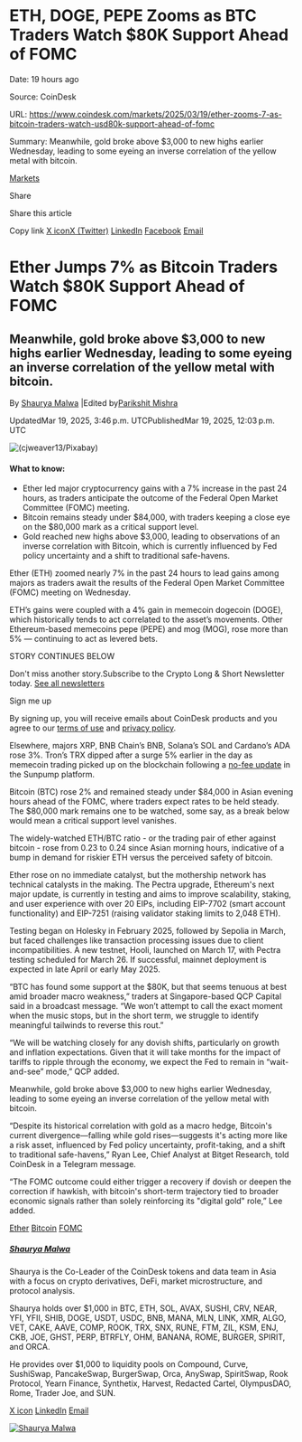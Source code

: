 # ETH, DOGE, PEPE Zooms as BTC Traders Watch $80K Support Ahead of FOMC

Date: 19 hours ago

Source: CoinDesk

URL: https://www.coindesk.com/markets/2025/03/19/ether-zooms-7-as-bitcoin-traders-watch-usd80k-support-ahead-of-fomc

Summary: Meanwhile, gold broke above $3,000 to new highs earlier Wednesday, leading to some eyeing an inverse correlation of the yellow metal with bitcoin.

[Markets](https://www.coindesk.com/markets)

Share

Share this article

Copy link [X iconX (Twitter)](https://x.com/intent/tweet?utm_source=twitter&text=Ether+Jumps+7%25+as+Bitcoin+Traders+Watch+%2480K+Support+Ahead+of+FOMC+https%3A%2F%2Fwww.coindesk.com%2Fmarkets%2F2025%2F03%2F19%2Fether-zooms-7-as-bitcoin-traders-watch-usd80k-support-ahead-of-fomc+via+%40coindesk&editorial=utm_content&social=utm_medium&organic=utm_term) [LinkedIn](https://www.linkedin.com/shareArticle?utm_source=linkedin&mini=true&summary=Meanwhile%2C+gold+broke+above+%243%2C000+to+new+highs+earlier+Wednesday%2C+leading+to+some+eyeing+an+inverse+correlation+of+the+yellow+metal+with+bitcoin.&url=https%3A%2F%2Fwww.coindesk.com%2Fmarkets%2F2025%2F03%2F19%2Fether-zooms-7-as-bitcoin-traders-watch-usd80k-support-ahead-of-fomc&editorial=utm_content&social=utm_medium&organic=utm_term) [Facebook](https://www.facebook.com/sharer/sharer.php?utm_source=facebook&u=https%3A%2F%2Fwww.coindesk.com%2Fmarkets%2F2025%2F03%2F19%2Fether-zooms-7-as-bitcoin-traders-watch-usd80k-support-ahead-of-fomc&editorial=utm_content&social=utm_medium&organic=utm_term) [Email](mailto:%20?subject=Ether%20Jumps%207%25%20as%20Bitcoin%20Traders%20Watch%20%2480K%20Support%20Ahead%20of%20FOMC%20%E2%80%94%20CoinDesk&body=Ether%20Jumps%207%25%20as%20Bitcoin%20Traders%20Watch%20%2480K%20Support%20Ahead%20of%20FOMC%0AMeanwhile%2C%20gold%20broke%20above%20%243%2C000%20to%20new%20highs%20earlier%20Wednesday%2C%20leading%20to%20some%20eyeing%20an%20inverse%20correlation%20of%20the%20yellow%20metal%20with%20bitcoin.%0A%0ARead%20the%20full%20article%20on%20CoinDesk%3A%0A%0Ahttps%3A%2F%2Fwww.coindesk.com%2Fmarkets%2F2025%2F03%2F19%2Fether-zooms-7-as-bitcoin-traders-watch-usd80k-support-ahead-of-fomc)

# Ether Jumps 7% as Bitcoin Traders Watch $80K Support Ahead of FOMC

## Meanwhile, gold broke above $3,000 to new highs earlier Wednesday, leading to some eyeing an inverse correlation of the yellow metal with bitcoin.

By [Shaurya Malwa](https://www.coindesk.com/author/shaurya-malwa) \|Edited by[Parikshit Mishra](https://www.coindesk.com/author/parikshit-mishra)

UpdatedMar 19, 2025, 3:46 p.m.  UTCPublishedMar 19, 2025, 12:03 p.m.  UTC

![(cjweaver13/Pixabay)](https://www.coindesk.com/_next/image?url=https%3A%2F%2Fcdn.sanity.io%2Fimages%2Fs3y3vcno%2Fproduction%2F39c815ebd46644abc23dfa78981e81cfe695ec77-1280x848.jpg%3Fauto%3Dformat&w=3840&q=75)

#### What to know:

- Ether led major cryptocurrency gains with a 7% increase in the past 24 hours, as traders anticipate the outcome of the Federal Open Market Committee (FOMC) meeting.
- Bitcoin remains steady under $84,000, with traders keeping a close eye on the $80,000 mark as a critical support level.
- Gold reached new highs above $3,000, leading to observations of an inverse correlation with Bitcoin, which is currently influenced by Fed policy uncertainty and a shift to traditional safe-havens.

Ether (ETH) zoomed nearly 7% in the past 24 hours to lead gains among majors as traders await the results of the Federal Open Market Committee (FOMC) meeting on Wednesday.

ETH’s gains were coupled with a 4% gain in memecoin dogecoin (DOGE), which historically tends to act correlated to the asset’s movements. Other Ethereum-based memecoins pepe (PEPE) and mog (MOG), rose more than 5% — continuing to act as levered bets.

STORY CONTINUES BELOW

Don't miss another story.Subscribe to the Crypto Long & Short Newsletter today. [See all newsletters](https://www.coindesk.com/newsletters)

Sign me up

By signing up, you will receive emails about CoinDesk products and you agree to our [terms of use](https://www.coindesk.com/terms) and [privacy policy](https://www.coindesk.com/privacy).

Elsewhere, majors XRP, BNB Chain’s BNB, Solana’s SOL and Cardano’s ADA rose 3%. Tron’s TRX dipped after a surge 5% earlier in the day as memecoin trading picked up on the blockchain following a [no-fee update](https://www.coindesk.com/daybook-us/2025/03/19/crypto-daybook-americas-memecoins-take-off-on-tron-while-bitcoin-looks-to-fomc) in the Sunpump platform.

Bitcoin (BTC) rose 2% and remained steady under $84,000 in Asian evening hours ahead of the FOMC, where traders expect rates to be held steady. The $80,000 mark remains one to be watched, some say, as a break below would mean a critical support level vanishes.

The widely-watched ETH/BTC ratio - or the trading pair of ether against bitcoin - rose from 0.23 to 0.24 since Asian morning hours, indicative of a bump in demand for riskier ETH versus the perceived safety of bitcoin.

Ether rose on no immediate catalyst, but the mothership network has technical catalysts in the making. The Pectra upgrade, Ethereum's next major update, is currently in testing and aims to improve scalability, staking, and user experience with over 20 EIPs, including EIP-7702 (smart account functionality) and EIP-7251 (raising validator staking limits to 2,048 ETH).

Testing began on Holesky in February 2025, followed by Sepolia in March, but faced challenges like transaction processing issues due to client incompatibilities. A new testnet, Hooli, launched on March 17, with Pectra testing scheduled for March 26. If successful, mainnet deployment is expected in late April or early May 2025.

“BTC has found some support at the $80K, but that seems tenuous at best amid broader macro weakness,” traders at Singapore-based QCP Capital said in a broadcast message. “We won’t attempt to call the exact moment when the music stops, but in the short term, we struggle to identify meaningful tailwinds to reverse this rout.”

“We will be watching closely for any dovish shifts, particularly on growth and inflation expectations. Given that it will take months for the impact of tariffs to ripple through the economy, we expect the Fed to remain in “wait-and-see” mode,” QCP added.

Meanwhile, gold broke above $3,000 to new highs earlier Wednesday, leading to some eyeing an inverse correlation of the yellow metal with bitcoin.

“Despite its historical correlation with gold as a macro hedge, Bitcoin's current divergence—falling while gold rises—suggests it's acting more like a risk asset, influenced by Fed policy uncertainty, profit-taking, and a shift to traditional safe-havens,” Ryan Lee, Chief Analyst at Bitget Research, told CoinDesk in a Telegram message.

“The FOMC outcome could either trigger a recovery if dovish or deepen the correction if hawkish, with bitcoin's short-term trajectory tied to broader economic signals rather than solely reinforcing its "digital gold" role,” Lee added.

[Ether](https://www.coindesk.com/tag/ether) [Bitcoin](https://www.coindesk.com/tag/bitcoin) [FOMC](https://www.coindesk.com/tag/fomc)

##### [Shaurya Malwa](https://www.coindesk.com/author/shaurya-malwa)

Shaurya is the Co-Leader of the CoinDesk tokens and data team in Asia with a focus on crypto derivatives, DeFi, market microstructure, and protocol analysis.

Shaurya holds over $1,000 in BTC, ETH, SOL, AVAX, SUSHI, CRV, NEAR, YFI, YFII, SHIB, DOGE, USDT, USDC, BNB, MANA, MLN, LINK, XMR, ALGO, VET, CAKE, AAVE, COMP, ROOK, TRX, SNX, RUNE, FTM, ZIL, KSM, ENJ, CKB, JOE, GHST, PERP, BTRFLY, OHM, BANANA, ROME, BURGER, SPIRIT, and ORCA.

He provides over $1,000 to liquidity pools on Compound, Curve, SushiSwap, PancakeSwap, BurgerSwap, Orca, AnySwap, SpiritSwap, Rook Protocol, Yearn Finance, Synthetix, Harvest, Redacted Cartel, OlympusDAO, Rome, Trader Joe, and SUN.

[X icon](https://x.com/shauryamalwa "X") [LinkedIn](https://www.linkedin.com/in/shaurya-malwa-a78101102/ "LinkedIn") [Email](mailto:shaurya.malwa@coindesk.com "Email")

[![Shaurya Malwa](https://www.coindesk.com/_next/image?url=https%3A%2F%2Fcdn.sanity.io%2Fimages%2Fs3y3vcno%2Fproduction%2F1c7e071b6b9ef4d849b5edaa9d644a67043efe54-512x512.png%3Fw%3D64%26h%3D64%26fit%3Dcrop%26crop%3Dfocalpoint%26auto%3Dformat&w=1080&q=75)](https://www.coindesk.com/author/shaurya-malwa)